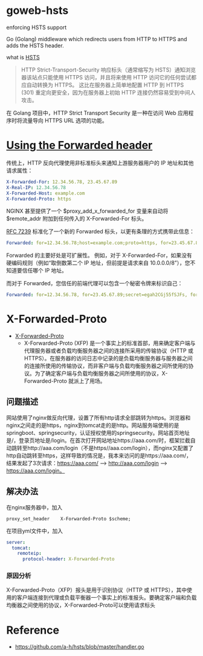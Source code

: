 # goweb-hsts
 enforcing HSTS support

Go (Golang) middleware which redirects users from HTTP to HTTPS and adds the HSTS header.

what is [HSTS](https://developer.mozilla.org/en-US/docs/Web/HTTP/Headers/Strict-Transport-Security)

> HTTP Strict-Transport-Security 响应标头（通常缩写为 HSTS）通知浏览器该站点只能使用 HTTPS 访问，并且将来使用 HTTP 访问它的任何尝试都应自动转换为 HTTPS。
> 这比在服务器上简单地配置 HTTP 到 HTTPS (301) 重定向更安全，因为在服务器上初始 HTTP 连接仍然容易受到中间人攻击。

在 Golang 项目中，HTTP Strict Transport Security 是一种在访问 Web 应用程序时将流量导向 HTTPS URL 选项的功能。

# [Using the Forwarded header](https://www.nginx.com/resources/wiki/start/topics/examples/forwarded/)
传统上，HTTP 反向代理使用非标准标头来通知上游服务器用户的 IP 地址和其他请求属性：

```yaml
X-Forwarded-For: 12.34.56.78, 23.45.67.89
X-Real-IP: 12.34.56.78
X-Forwarded-Host: example.com
X-Forwarded-Proto: https
```
NGINX 甚至提供了一个 $proxy_add_x_forwarded_for 变量来自动将 $remote_addr 附加到任何传入的 X-Forwarded-For 标头。


[RFC 7239](https://www.rfc-editor.org/rfc/rfc7239) 标准化了一个新的 Forwarded 标头，以更有条理的方式携带此信息：

```yaml
Forwarded: for=12.34.56.78;host=example.com;proto=https, for=23.45.67.89
```
Forwarded 的主要好处是可扩展性。
例如，对于 X-Forwarded-For，如果没有硬编码规则（例如“取倒数第二个 IP 地址，但前提是请求来自 10.0.0.0/8”），您不知道要信任哪个 IP 地址。

而对于 Forwarded，您信任的前端代理可以包含一个秘密令牌来标识自己：

```yaml
Forwarded: for=12.34.56.78, for=23.45.67.89;secret=egah2CGj55fSJFs, for=10.1.2.3
```

# X-Forwarded-Proto
- [X-Forwarded-Proto](https://developer.mozilla.org/zh-CN/docs/Web/HTTP/Headers/X-Forwarded-Proto) 
  - X-Forwarded-Proto (XFP) 是一个事实上的标准首部，用来确定客户端与代理服务器或者负载均衡服务器之间的连接所采用的传输协议（HTTP 或 HTTPS）。在服务器的访问日志中记录的是负载均衡服务器与服务器之间的连接所使用的传输协议，而非客户端与负载均衡服务器之间所使用的协议。为了确定客户端与负载均衡服务器之间所使用的协议，X-Forwarded-Proto 就派上了用场。

## 问题描述
网站使用了nginx做反向代理，设置了所有http请求全部跳转为https。浏览器和nginx之间走的是https，nginx到tomcat走的是http。网站服务端使用的是springboot、springsecurity，认证授权使用的springsecurity。网站首页地址是/，登录页地址是/login。在首次打开网站地址https://aaa.com/时，框架拦截自动跳转至http://aaa.com/login（不是https//aaa.com/login），而nginx又配置了http自动跳转至https，这样导致的情况是，我本来访问的是https://aaa.com/，结果发起了3次请求：https://aaa.com/ —> http://aaa.com/login —> https://aaa.com/login。

## 解决办法
在nginx服务器中，加入
```nginx configuration
proxy_set_header	X-Forwarded-Proto $scheme;

```
在项目yml文件中，加入

```yaml
server:
  tomcat:
    remoteip:
      protocol-header: X-Forwarded-Proto

```

### 原因分析

X-Forwarded-Proto（XFP）报头是用于识别协议（HTTP 或
HTTPS），其中使用的客户端连接到代理或负载平衡器一个事实上的标准报头。要确定客户端和负载均衡器之间使用的协议，X-Forwarded-Proto可以使用请求标头


# Reference 

- https://github.com/a-h/hsts/blob/master/handler.go

